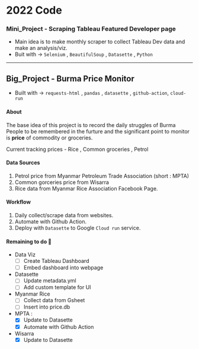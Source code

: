 # 2022 Code 

### Mini_Project - Scraping Tableau Featured Developer page 
- Main idea is to make monthly scraper to collect Tableau Dev data and make an analysis/viz.
- Buit with -> `Selenium` , `BeautifulSoup` , `Datasette` , `Python`
----------

## Big_Project - Burma Price Monitor

- Built with -> `requests-html` , `pandas` , `datasette` , `github-action`, `cloud-run`

#### About

The base idea of this project is to record the daily struggles of Burma People to be remembered in the furture and the significant point to monitor is **price** of commodity or groceries.

Current tracking prices - Rice , Common groceries , Petrol

#### Data Sources

1. Petrol price from Myanmar Petroleum Trade Association (short : MPTA)
2. Common gorceries price from Wisarra
3. Rice data from Myanmar Rice Association Facebook Page.

#### Workflow

1. Daily collect/scrape data from websites.
2. Automate with Github Action.
3. Deploy with `Datasette` to Google `Cloud run` service.

#### Remaining to do :pencil:

- Data Viz
    - [ ] Create Tableau Dashboard
    - [ ] Embed dashboard into webpage

- Datasette
    - [ ] Update metadata.yml
    - [ ] Add custom template for UI

- Myanmar Rice
    - [ ] Collect data from Gsheet
    - [ ] Insert into price.db

- MPTA : 
    - [x] Update to Datasette
    - [x] Automate with Github Action

- Wisarra 
    - [x] Update to Datasette